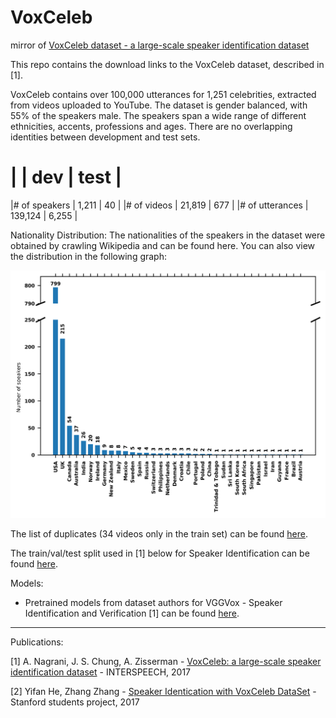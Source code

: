 # VoxCeleb
mirror of [VoxCeleb dataset - a large-scale speaker identification dataset](http://www.robots.ox.ac.uk/~vgg/data/voxceleb/)


This repo contains the download links to the VoxCeleb dataset, described in [1]. 

VoxCeleb contains over 100,000 utterances for 1,251 celebrities, extracted from videos uploaded to YouTube. The dataset is gender balanced, with 55% of the speakers male. The speakers span a wide range of different ethnicities, accents, professions and ages. There are no overlapping identities between development and test sets.

|	              | dev     |  test |
=====================================
|# of speakers    | 1,211   | 40    |
|# of videos      | 21,819  | 677   |
|# of utterances  | 139,124 | 6,255 |



Nationality Distribution: The nationalities of the speakers in the dataset were obtained by crawling Wikipedia and can be found here. You can also view the distribution in the following graph:

![distribution of speakers nationality](./data/v1/country.png)

The list of duplicates (34 videos only in the train set) can be found [here](./data/v1/duplicates.txt).


The train/val/test split used in [1] below for Speaker Identification can be found [here](./data/v1/Identification_split.txt).

Models: 
 - Pretrained models from dataset authors for VGGVox - Speaker Identification and Verification [1] can be found [here](https://github.com/a-nagrani/VGGVox).


-------

Publications:

[1] A. Nagrani, J. S. Chung, A. Zisserman - [VoxCeleb: a large-scale speaker identification dataset](./docs/2017-Nagrani-VoxCeleb_large-scale_speaker_identification_dataset.pdf) - INTERSPEECH, 2017

[2] Yifan He, Zhang Zhang - [Speaker Identication with VoxCeleb DataSet](./docs/2017-YifajHeZhangZhang-Speaker_Identication_with_VoxCeleb_DataSet-stanford_students_raport.pdf) - Stanford students project, 2017
